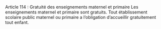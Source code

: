 Article 114 : Gratuité des enseignements maternel et primaire
Les enseignements maternel et primaire sont gratuits.
Tout établissement scolaire public maternel ou primaire a l’obligation d’accueillir gratuitement tout enfant.